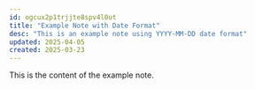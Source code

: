 ```yaml
---
id: ogcux2p1trjjte8spv4l0ut
title: "Example Note with Date Format"
desc: "This is an example note using YYYY-MM-DD date format"
updated: 2025-04-05
created: 2025-03-23
---
```


This is the content of the example note.
